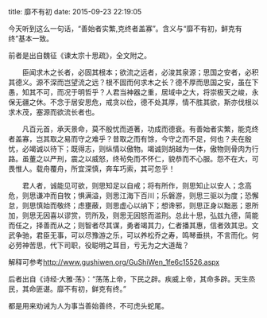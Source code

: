 title: 靡不有初
date: 2015-09-23 22:19:05

今天听到这么一句话，“善始者实繁,克终者盖寡”。含义与“靡不有初，鲜克有终”基本一致。

前者是出自魏征《谏太宗十思疏》，全文附之。

　　臣闻求木之长者，必固其根本；欲流之远者，必浚其泉源；思国之安者，必积其德义。源不深而岂望流之远？根不固而何求木之长？德不厚而思国之安，虽在下愚，知其不可，而况于明哲乎？人君当神器之重，居域中之大，将崇极天之峻，永保无疆之休。不念于居安思危，戒贪以俭，德不处其厚，情不胜其欲，斯亦伐根以求木茂，塞源而欲流长者也。

　　凡百元首，承天景命，莫不殷忧而道著，功成而德衰。有善始者实繁，能克终者盖寡，岂其取之易而守之难乎？昔取之而有馀，今守之而不足，何也？夫在殷忧，必竭诚以待下；既得志，则纵情以傲物。竭诚则胡越为一体，傲物则骨肉为行路。虽董之以严刑，震之以威怒，终茍免而不怀仁，貌恭而不心服。怨不在大，可畏惟人。载舟覆舟，所宜深慎，奔车巧索，其可忽乎！

　　君人者，诚能见可欲，则思知足以自戒；将有所作，则思知止以安人；念高危，则思谦冲而自牧；惧满溢，则思江海下百川；乐磐游，则思三驱以为度；恐懈怠，则思慎始而敬终；虑壅蔽，则思虚心以纳下；想谗邪，则思正身以黜恶；恩所加，则思无因喜以谬赏，罚所及，则思无因怒而滥刑。总此十思，弘兹九德，简能而任之，择善而从之；则智者尽其谋，勇者竭其力，仁者播其惠，信者效其忠。文武争驰，君臣无事，可以尽豫游之乐，可以养松乔之寿，鸣琴垂拱，不言而化。何必劳神苦思，代下司职，役聪明之耳目，亏无为之大道哉？

解释可参考<http://www.gushiwen.org/GuShiWen_1fe6c15526.aspx>

后者出自《诗经·大雅·荡》：“荡荡上帝，下民之辟。疾威上帝，其命多辟。天生烝民，其命匪谌。靡不有初，鲜克有终。”

都是用来劝诫为人为事当善始善终，不可虎头蛇尾。

